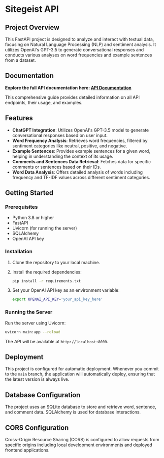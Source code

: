 # Sitegeist API

## Project Overview

This FastAPI project is designed to analyze and interact with textual data, focusing on Natural Language Processing (NLP) and sentiment analysis. It utilizes OpenAI's GPT-3.5 to generate conversational responses and conducts various analyses on word frequencies and example sentences from a dataset.

## Documentation

**Explore the full API documentation here: [API Documentation](https://api-cruzhacks2024.onrender.com/docs)**

This comprehensive guide provides detailed information on all API endpoints, their usage, and examples.

## Features

- **ChatGPT Integration**: Utilizes OpenAI's GPT-3.5 model to generate conversational responses based on user input.
- **Word Frequency Analysis**: Retrieves word frequencies, filtered by sentiment categories like neutral, positive, and negative.
- **Example Sentences**: Provides example sentences for a given word, helping in understanding the context of its usage.
- **Comments and Sentences Data Retrieval**: Fetches data for specific comments or sentences based on their IDs.
- **Word Data Analysis**: Offers detailed analysis of words including frequency and TF-IDF values across different sentiment categories.

## Getting Started

### Prerequisites

- Python 3.8 or higher
- FastAPI
- Uvicorn (for running the server)
- SQLAlchemy
- OpenAI API key

### Installation

1. Clone the repository to your local machine.
2. Install the required dependencies:

   ```bash
   pip install -r requirements.txt
   ```

3. Set your OpenAI API key as an environment variable:

   ```bash
   export OPENAI_API_KEY='your_api_key_here'
   ```

### Running the Server

Run the server using Uvicorn:

```bash
uvicorn main:app --reload
```

The API will be available at `http://localhost:8000`.

## Deployment

This project is configured for automatic deployment. Whenever you commit to the `main` branch, the application will automatically deploy, ensuring that the latest version is always live.

## Database Configuration

The project uses an SQLite database to store and retrieve word, sentence, and comment data. SQLAlchemy is used for database interactions.

## CORS Configuration

Cross-Origin Resource Sharing (CORS) is configured to allow requests from specific origins including local development environments and deployed frontend applications.
